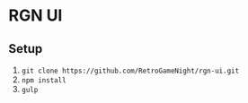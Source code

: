# RGN UI

## Setup

1. `git clone https://github.com/RetroGameNight/rgn-ui.git`
2. `npm install`
3. `gulp`